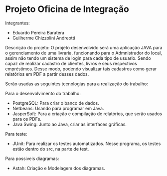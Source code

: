 # Projeto Oficina de Integração

Integrantes:
- Eduardo Pereira Baratera 
- Guilherme Chizzolini Andreotti

Descrição do projeto:
O projeto desenvolvido será uma aplicação JAVA para o gerenciamento de uma livraria, funcionando para o Admnistrador do local, assim não tendo um sistema de login para cada tipo de usuario. Sendo capaz de realizar cadastro de clientes, livros e seus respectivos empréstimos. Desse modo, podendo visualizar tais cadastros como gerar relatórios em PDF a partir desses dados.

Serão usadas as seguintes tecnologias para a realização do trabalho:
 
 Para o desenvolvimento do trabalho:
 - PostgreSQL: Para criar o banco de dados.
 - Netbeans: Usando para programar em Java.
 - JasperSoft: Para a criação e compilação de relatórios, que serão usados para os PDFs.
 - Java Swing: Junto ao Java, criar as interfaces gráficas.

 Para teste:
 - JUnit: Para realizar os testes automatizados. Nesse programa, os testes estão dentro do src, na parte de test.
 
 Para possiveis diagramas:
 - Astah: Criação e Modelagem dos diagramas.


